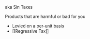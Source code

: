 
aka Sin Taxes

Products that are harmful or bad for you
- Levied on a per-unit basis
- [[Regressive Tax]]

